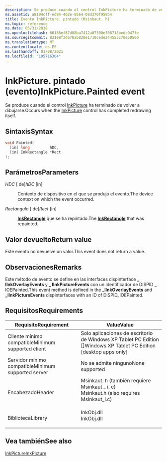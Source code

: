 ```yaml
---
description: Se produce cuando el control InkPicture ha terminado de volver a dibujarse.
ms.assetid: a8194cff-ed94-402e-8564-08d370f958b4
title: Evento InkPicture. pintado (Msinkaut. h)
ms.topic: reference
ms.date: 05/31/2018
ms.openlocfilehash: 60188ef87d88ba7412a07300e708718bedc947fe
ms.sourcegitcommit: 831e8f3db78ab820e1710cede244553c70e50500
ms.translationtype: MT
ms.contentlocale: es-ES
ms.lasthandoff: 01/08/2021
ms.locfileid: "105716304"
---
```

# <a name="inkpicturepainted-event"></a><span data-ttu-id="7af20-103">InkPicture. pintado (evento)</span><span class="sxs-lookup"><span data-stu-id="7af20-103">InkPicture.Painted event</span></span>

<span data-ttu-id="7af20-104">Se produce cuando el control [InkPicture](inkpicture-control-reference.md) ha terminado de volver a dibujarse.</span><span class="sxs-lookup"><span data-stu-id="7af20-104">Occurs when the [InkPicture](inkpicture-control-reference.md) control has completed redrawing itself.</span></span>

## <a name="syntax"></a><span data-ttu-id="7af20-105">Sintaxis</span><span class="sxs-lookup"><span data-stu-id="7af20-105">Syntax</span></span>


```C++
void Painted(
  [in] long         hDC,
  [in] InkRectangle *Rect
);
```



## <a name="parameters"></a><span data-ttu-id="7af20-106">Parámetros</span><span class="sxs-lookup"><span data-stu-id="7af20-106">Parameters</span></span>

<dl> <dt>

<span data-ttu-id="7af20-107">*HDC* \[ de\]</span><span class="sxs-lookup"><span data-stu-id="7af20-107">*hDC* \[in\]</span></span>
</dt> <dd>

<span data-ttu-id="7af20-108">Contexto de dispositivo en el que se produjo el evento.</span><span class="sxs-lookup"><span data-stu-id="7af20-108">The device context on which the event occurred.</span></span>

</dd> <dt>

<span data-ttu-id="7af20-109">*Rectángulo* \[ de\]</span><span class="sxs-lookup"><span data-stu-id="7af20-109">*Rect* \[in\]</span></span>
</dt> <dd>

<span data-ttu-id="7af20-110">[**InkRectangle**](inkrectangle-class.md) que se ha repintado.</span><span class="sxs-lookup"><span data-stu-id="7af20-110">The [**InkRectangle**](inkrectangle-class.md) that was repainted.</span></span>

</dd> </dl>

## <a name="return-value"></a><span data-ttu-id="7af20-111">Valor devuelto</span><span class="sxs-lookup"><span data-stu-id="7af20-111">Return value</span></span>

<span data-ttu-id="7af20-112">Este evento no devuelve un valor.</span><span class="sxs-lookup"><span data-stu-id="7af20-112">This event does not return a value.</span></span>

## <a name="remarks"></a><span data-ttu-id="7af20-113">Observaciones</span><span class="sxs-lookup"><span data-stu-id="7af20-113">Remarks</span></span>

<span data-ttu-id="7af20-114">Este método de evento se define en las interfaces dispinterface **\_ IInkOverlayEvents** y **\_ IInkPictureEvents** con un identificador de DISPID \_ IOEPainted.</span><span class="sxs-lookup"><span data-stu-id="7af20-114">This event method is defined in the **\_IInkOverlayEvents** and **\_IInkPictureEvents** dispinterfaces with an ID of DISPID\_IOEPainted.</span></span>

## <a name="requirements"></a><span data-ttu-id="7af20-115">Requisitos</span><span class="sxs-lookup"><span data-stu-id="7af20-115">Requirements</span></span>



| <span data-ttu-id="7af20-116">Requisito</span><span class="sxs-lookup"><span data-stu-id="7af20-116">Requirement</span></span> | <span data-ttu-id="7af20-117">Value</span><span class="sxs-lookup"><span data-stu-id="7af20-117">Value</span></span> |
|-------------------------------------|---------------------------------------------------------------------------------------------------------------------|
| <span data-ttu-id="7af20-118">Cliente mínimo compatible</span><span class="sxs-lookup"><span data-stu-id="7af20-118">Minimum supported client</span></span><br/> | <span data-ttu-id="7af20-119">Solo aplicaciones de escritorio de Windows XP Tablet PC Edition \[\]</span><span class="sxs-lookup"><span data-stu-id="7af20-119">Windows XP Tablet PC Edition \[desktop apps only\]</span></span><br/>                                                       |
| <span data-ttu-id="7af20-120">Servidor mínimo compatible</span><span class="sxs-lookup"><span data-stu-id="7af20-120">Minimum supported server</span></span><br/> | <span data-ttu-id="7af20-121">No se admite ninguno</span><span class="sxs-lookup"><span data-stu-id="7af20-121">None supported</span></span><br/>                                                                                           |
| <span data-ttu-id="7af20-122">Encabezado</span><span class="sxs-lookup"><span data-stu-id="7af20-122">Header</span></span><br/>                   | <dl> <span data-ttu-id="7af20-123"><dt>Msinkaut. h (también requiere Msinkaut \_ i. c)</dt></span><span class="sxs-lookup"><span data-stu-id="7af20-123"><dt>Msinkaut.h (also requires Msinkaut\_i.c)</dt></span></span> </dl> |
| <span data-ttu-id="7af20-124">Biblioteca</span><span class="sxs-lookup"><span data-stu-id="7af20-124">Library</span></span><br/>                  | <dl> <span data-ttu-id="7af20-125"><dt>InkObj.dll</dt></span><span class="sxs-lookup"><span data-stu-id="7af20-125"><dt>InkObj.dll</dt></span></span> </dl>                               |



## <a name="see-also"></a><span data-ttu-id="7af20-126">Vea también</span><span class="sxs-lookup"><span data-stu-id="7af20-126">See also</span></span>

<dl> <dt>

[<span data-ttu-id="7af20-127">InkPicture</span><span class="sxs-lookup"><span data-stu-id="7af20-127">InkPicture</span></span>](inkpicture-control-reference.md)
</dt> </dl>

 

 




